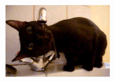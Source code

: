 <div align="center">
  <img src="https://github.com/goblindegook/goblindegook/raw/main/black-cat.gif" alt="A black cat drinking water">
</div>
